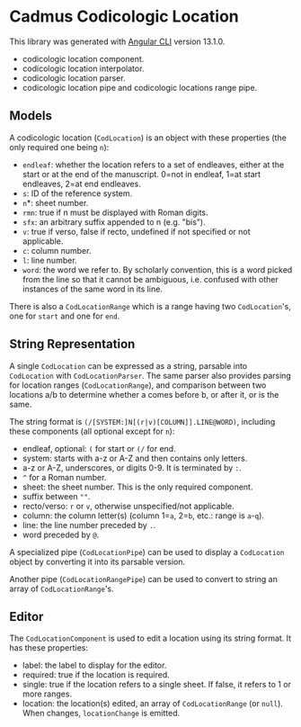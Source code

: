 # Cadmus Codicologic Location

This library was generated with [Angular CLI](https://github.com/angular/angular-cli) version 13.1.0.

- codicologic location component.
- codicologic location interpolator.
- codicologic location parser.
- codicologic location pipe and codicologic locations range pipe.

## Models

A codicologic location (`CodLocation`) is an object with these properties (the only required one being `n`):

- `endleaf`: whether the location refers to a set of endleaves, either at the start or at the end of the manuscript. 0=not in endleaf, 1=at start endleaves, 2=at end endleaves.
- `s`: ID of the reference system.
- `n`\*: sheet number.
- `rmn`: true if n must be displayed with Roman digits.
- `sfx`: an arbitrary suffix appended to n (e.g. "bis").
- `v`: true if verso, false if recto, undefined if not specified or not applicable.
- `c`: column number.
- `l`: line number.
- `word`: the word we refer to. By scholarly convention, this is a word picked from the line so that it cannot be ambiguous, i.e. confused with other instances of the same word in its line.

There is also a `CodLocationRange` which is a range having two `CodLocation`'s, one for `start` and one for `end`.

## String Representation

A single `CodLocation` can be expressed as a string, parsable into `CodLocation` with `CodLocationParser`. The same parser also provides parsing for location ranges (`CodLocationRange`), and comparison between two locations a/b to determine whether a comes before b, or after it, or is the same.

The string format is `(/[SYSTEM:]N[(r|v)[COLUMN]].LINE@WORD)`, including these components (all optional except for `n`):

- endleaf, optional: `(` for start or `(/` for end.
- system: starts with a-z or A-Z and then contains only letters.
- a-z or A-Z, underscores, or digits 0-9. It is terminated by `:`.
- `^` for a Roman number.
- sheet: the sheet number. This is the only required component.
- suffix between `""`.
- recto/verso: `r` or `v`, otherwise unspecified/not applicable.
- column: the column letter(s) (column 1=`a`, 2=`b`, etc.: range is `a`-`q`).
- line: the line number preceded by `.`.
- word preceded by `@`.

A specialized pipe (`CodLocationPipe`) can be used to display a `CodLocation` object by converting it into its parsable version.

Another pipe (`CodLocationRangePipe`) can be used to convert to string an array of `CodLocationRange`'s.

## Editor

The `CodLocationComponent` is used to edit a location using its string format. It has these properties:

- label: the label to display for the editor.
- required: true if the location is required.
- single: true if the location refers to a single sheet. If false, it refers to 1 or more ranges.
- location: the location(s) edited, an array of `CodLocationRange` (or `null`). When changes, `locationChange` is emitted.
